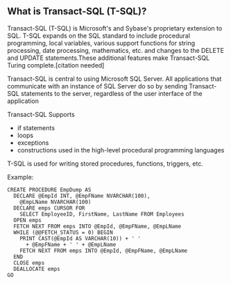 ## What is Transact-SQL (T-SQL)?


Transact-SQL (T-SQL) is Microsoft's and Sybase's proprietary extension to SQL.  T-SQL expands on the SQL standard to include procedural programming, local variables, various support functions for string processing, date processing, mathematics, etc. and changes to the DELETE and UPDATE statements.These additional features make Transact-SQL Turing complete.[citation needed]

Transact-SQL is central to using Microsoft SQL Server. All applications that communicate with an instance of SQL Server do so by sending Transact-SQL statements to the server, regardless of the user interface of the application

Transact-SQL Supports

* if statements
* loops
* exceptions
* constructions used in the high-level procedural programming languages


T-SQL is used for writing stored procedures, functions, triggers, etc.

Example:

	CREATE PROCEDURE EmpDump AS
	  DECLARE @EmpId INT, @EmpFName NVARCHAR(100), 
	    @EmpLName NVARCHAR(100)
	  DECLARE emps CURSOR FOR
	    SELECT EmployeeID, FirstName, LastName FROM Employees
	  OPEN emps
	  FETCH NEXT FROM emps INTO @EmpId, @EmpFName, @EmpLName
	  WHILE (@@FETCH_STATUS = 0) BEGIN
	    PRINT CAST(@EmpId AS VARCHAR(10)) + ' '
	      + @EmpFName + ' ' + @EmpLName
	    FETCH NEXT FROM emps INTO @EmpId, @EmpFName, @EmpLName
	  END
	  CLOSE emps
	  DEALLOCATE emps
	GO